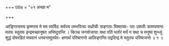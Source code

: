+++
title = "०१ अच्छा म"

+++

आङ्गिरसस्य कृष्णस्य मे मम स्वर्विदः सर्वस्य लम्भयित्र्यः सध्रीचीः सङ्गताः विश्वाव्या- प्ताः उशतीः कामयमानाः मतयः स्तुतयः इन्द्रमच्छानूषत अभिष्टुवन्ति । किञ्च जनयोजायाः यथा पतिं भर्तारं मर्यं न यथा च मनुष्यं शुन्ध्युं शुद्धं दोषरहितं मघवानं धनवन्तमूतयेर- क्षणार्थं परिष्वणन्ते आलिङ्गन्ति तद्वदिन्द्रं मे स्तुतयः परिष्वजन्ते ॥ १ ॥